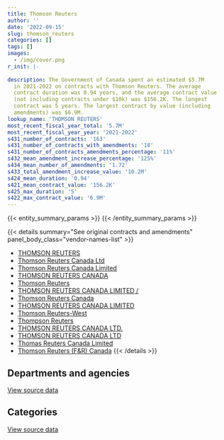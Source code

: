 ```yaml
---
title: Thomson Reuters
author: ''
date: '2022-09-15'
slug: thomson_reuters
categories: []
tags: []
images:
  - /img/cover.png
r_init: |-
  
description: The Government of Canada spent an estimated $5.7M
  in 2021-2022 on contracts with Thomson Reuters. The average
  contract duration was 0.94 years, and the average contract value
  (not including contracts under $10k) was $156.2K. The longest
  contract was 5 years. The largest contract by value (including
  amendments) was $6.9M.
lookup_name: 'THOMSON REUTERS'
most_recent_fiscal_year_total: '5.7M'
most_recent_fiscal_year_year: '2021-2022'
s431_number_of_contracts: '163'
s431_number_of_contracts_with_amendments: '18'
s431_number_of_contracts_amendments_percentage: '11%'
s432_mean_amendment_increase_percentage: '125%'
s434_mean_number_of_amendments: '1.72'
s433_total_amendment_increase_value: '10.2M'
s424_mean_duration: '0.94'
s421_mean_contract_value: '156.2K'
s425_max_duration: '5'
s422_max_contract_value: '6.9M'
---
```


<script src="/rmarkdown-libs/htmlwidgets/htmlwidgets.js"></script>
<link href="/rmarkdown-libs/datatables-css/datatables-crosstalk.css" rel="stylesheet" />
<script src="/rmarkdown-libs/datatables-binding/datatables.js"></script>
<script src="/rmarkdown-libs/jquery/jquery-3.6.0.min.js"></script>
<link href="/rmarkdown-libs/dt-core-bootstrap/css/dataTables.bootstrap.min.css" rel="stylesheet" />
<link href="/rmarkdown-libs/dt-core-bootstrap/css/dataTables.bootstrap.extra.css" rel="stylesheet" />
<script src="/rmarkdown-libs/dt-core-bootstrap/js/jquery.dataTables.min.js"></script>
<script src="/rmarkdown-libs/dt-core-bootstrap/js/dataTables.bootstrap.min.js"></script>
<link href="/rmarkdown-libs/crosstalk/css/crosstalk.min.css" rel="stylesheet" />
<script src="/rmarkdown-libs/crosstalk/js/crosstalk.min.js"></script>
<script src="/rmarkdown-libs/htmlwidgets/htmlwidgets.js"></script>
<link href="/rmarkdown-libs/datatables-css/datatables-crosstalk.css" rel="stylesheet" />
<script src="/rmarkdown-libs/datatables-binding/datatables.js"></script>
<script src="/rmarkdown-libs/jquery/jquery-3.6.0.min.js"></script>
<link href="/rmarkdown-libs/dt-core-bootstrap/css/dataTables.bootstrap.min.css" rel="stylesheet" />
<link href="/rmarkdown-libs/dt-core-bootstrap/css/dataTables.bootstrap.extra.css" rel="stylesheet" />
<script src="/rmarkdown-libs/dt-core-bootstrap/js/jquery.dataTables.min.js"></script>
<script src="/rmarkdown-libs/dt-core-bootstrap/js/dataTables.bootstrap.min.js"></script>
<link href="/rmarkdown-libs/crosstalk/css/crosstalk.min.css" rel="stylesheet" />
<script src="/rmarkdown-libs/crosstalk/js/crosstalk.min.js"></script>

{{< entity_summary_params >}}
{{< /entity_summary_params >}}

{{< details summary="See original contracts and amendments" panel_body_class="vendor-names-list" >}}
- [THOMSON REUTERS](https://search.open.canada.ca/en/ct/?sort=contract_value_f%20desc&page=1&search_text=%22THOMSON%20REUTERS%22)
- [Thomson Reuters Canada Ltd](https://search.open.canada.ca/en/ct/?sort=contract_value_f%20desc&page=1&search_text=%22Thomson%20Reuters%20Canada%20Ltd%22)
- [Thomson Reuters Canada Limited](https://search.open.canada.ca/en/ct/?sort=contract_value_f%20desc&page=1&search_text=%22Thomson%20Reuters%20Canada%20Limited%22)
- [THOMSON REUTERS CANADA](https://search.open.canada.ca/en/ct/?sort=contract_value_f%20desc&page=1&search_text=%22THOMSON%20REUTERS%20CANADA%22)
- [Thomson Reuters](https://search.open.canada.ca/en/ct/?sort=contract_value_f%20desc&page=1&search_text=%22Thomson%20Reuters%22)
- [THOMSON REUTERS CANADA LIMITED /](https://search.open.canada.ca/en/ct/?sort=contract_value_f%20desc&page=1&search_text=%22THOMSON%20REUTERS%20CANADA%20LIMITED%20%2f%22)
- [Thomson Reuters Canada](https://search.open.canada.ca/en/ct/?sort=contract_value_f%20desc&page=1&search_text=%22Thomson%20Reuters%20Canada%22)
- [THOMSON REUTERS CANADA LIMITED](https://search.open.canada.ca/en/ct/?sort=contract_value_f%20desc&page=1&search_text=%22THOMSON%20REUTERS%20CANADA%20LIMITED%22)
- [Thomson Reuters-West](https://search.open.canada.ca/en/ct/?sort=contract_value_f%20desc&page=1&search_text=%22Thomson%20Reuters-West%22)
- [Thompson Reuters](https://search.open.canada.ca/en/ct/?sort=contract_value_f%20desc&page=1&search_text=%22Thompson%20Reuters%22)
- [THOMSON REUTERS CANADA LTD.](https://search.open.canada.ca/en/ct/?sort=contract_value_f%20desc&page=1&search_text=%22THOMSON%20REUTERS%20CANADA%20LTD.%22)
- [THOMSON REUTERS CANADA LTD](https://search.open.canada.ca/en/ct/?sort=contract_value_f%20desc&page=1&search_text=%22THOMSON%20REUTERS%20CANADA%20LTD%22)
- [Thomas Reuters Canada Limited](https://search.open.canada.ca/en/ct/?sort=contract_value_f%20desc&page=1&search_text=%22Thomas%20Reuters%20Canada%20Limited%22)
- [Thomson Reuters (F&R) Canada](https://search.open.canada.ca/en/ct/?sort=contract_value_f%20desc&page=1&search_text=%22Thomson%20Reuters%20%28F%26R%29%20Canada%22)
{{< /details >}}

## Departments and agencies

<div id="htmlwidget-1" style="width:100%;height:auto;" class="datatables html-widget"></div>
<script type="application/json" data-for="htmlwidget-1">{"x":{"style":"bootstrap","filter":"none","vertical":false,"data":[["<a href=\"/departments/atssc-scdata/\">Administrative Tribunals Support Service of Canada<\/a>","<a href=\"/departments/cas-satj/\">Courts Administration Service<\/a>","<a href=\"/departments/cbsa-asfc/\">Canada Border Services Agency<\/a>","<a href=\"/departments/cer-rec/\">Canada Energy Regulator<\/a>","<a href=\"/departments/cnsc-ccsn/\">Canadian Nuclear Safety Commission<\/a>","<a href=\"/departments/cra-arc/\">Canada Revenue Agency<\/a>","<a href=\"/departments/crtc/\">Canadian Radio-television and Telecommunications Commission<\/a>","<a href=\"/departments/csc-scc/\">Correctional Service of Canada<\/a>","<a href=\"/departments/dfatd-maecd/\">Global Affairs Canada<\/a>","<a href=\"/departments/dnd-mdn/\">National Defence<\/a>","<a href=\"/departments/esdc-edsc/\">Employment and Social Development Canada<\/a>","<a href=\"/departments/feddevontario/\">Federal Economic Development Agency for Southern Ontario<\/a>","<a href=\"/departments/fin/\">Department of Finance Canada<\/a>","<a href=\"/departments/ic/\">Innovation, Science and Economic Development Canada<\/a>","<a href=\"/departments/jus/\">Department of Justice Canada<\/a>","<a href=\"/departments/nsira-ossnr/\">National Security and Intelligence Review Agency<\/a>","<a href=\"/departments/oag-bvg/\">Office of the Auditor General of Canada<\/a>","<a href=\"/departments/osfi-bsif/\">Office of the Superintendent of Financial Institutions Canada<\/a>","<a href=\"/departments/pco-bcp/\">Privy Council Office<\/a>","<a href=\"/departments/ps-sp/\">Public Safety Canada<\/a>","<a href=\"/departments/pwgsc-tpsgc/\">Public Services and Procurement Canada<\/a>","<a href=\"/departments/rcmp-grc/\">Royal Canadian Mounted Police<\/a>","<a href=\"/departments/tbs-sct/\">Treasury Board of Canada Secretariat<\/a>","<a href=\"/departments/tc/\">Transport Canada<\/a>","<a href=\"/departments/wd-deo/\">Western Economic Diversification Canada<\/a>"],[34467.79,52342.04,39848.26,39921,null,1141834.12,12871.4,37808.38,null,113087.86,14359.09,10130.62,215022.93,150933.49,555277.63,null,null,null,null,905.29,51334.07,285688.58,null,null,5289.65],[34246.75,83649.5,69572.95,null,10923.71,1299959.66,8887.38,30314.73,142200.77,261763.59,14967.88,907.22,101552.5,80755.66,2139191.26,null,null,15707.6,null,7363,203400,427444.64,20195.7,4324.77,null],[20882.37,31276.36,9317.86,null,12190.44,1178598.3,null,3503.22,28165.76,44320.97,14926.99,null,67056.91,138321.06,3092519.52,10599.55,null,null,662.61,6437.59,255902.09,138960.31,null,17346.6,null],[31693.7,72066.29,47930.49,39765.6,12424.35,1044114.52,null,39119.25,58880.67,127415,14926.99,null,73824.3,261044.55,3203790.1,21282.7,20805.87,null,10515.39,null,295583.11,308550.1,null,13069.35,null]],"container":"<table class=\"table table-striped table-hover row-border order-column display\">\n  <thead>\n    <tr>\n      <th>Department<\/th>\n      <th>2018-2019<\/th>\n      <th>2019-2020<\/th>\n      <th>2020-2021<\/th>\n      <th>2021-2022<\/th>\n    <\/tr>\n  <\/thead>\n<\/table>","options":{"order":[[4,"desc"]],"pageLength":10,"autoWidth":true,"columnDefs":[{"targets":1,"render":"function(data, type, row, meta) {\n    return type !== 'display' ? data : DTWidget.formatCurrency(data, \"$\", 2, 3, \",\", \".\", true, null);\n  }"},{"targets":2,"render":"function(data, type, row, meta) {\n    return type !== 'display' ? data : DTWidget.formatCurrency(data, \"$\", 2, 3, \",\", \".\", true, null);\n  }"},{"targets":3,"render":"function(data, type, row, meta) {\n    return type !== 'display' ? data : DTWidget.formatCurrency(data, \"$\", 2, 3, \",\", \".\", true, null);\n  }"},{"targets":4,"render":"function(data, type, row, meta) {\n    return type !== 'display' ? data : DTWidget.formatCurrency(data, \"$\", 2, 3, \",\", \".\", true, null);\n  }"},{"width":"16%","targets":[1,2,3,4]},{"className":"dt-right","targets":[1,2,3,4]}],"orderClasses":false}},"evals":["options.columnDefs.0.render","options.columnDefs.1.render","options.columnDefs.2.render","options.columnDefs.3.render"],"jsHooks":[]}</script>
<p class="text-right">
<a href="https://github.com/GoC-Spending/contracts-data/tree/main/data/out/vendors/thomson_reuters/summary_by_fiscal_year_by_department.csv" class="source-data-link btn btn-link">View source data</a>
</p>

## Categories

<div id="htmlwidget-2" style="width:100%;height:auto;" class="datatables html-widget"></div>
<script type="application/json" data-for="htmlwidget-2">{"x":{"style":"bootstrap","filter":"none","vertical":false,"data":[["<a href=\"/categories/office_management/\">Office management<\/a>","<a href=\"/categories/professional_services/\">Professional services<\/a>","<a href=\"/categories/information_technology/\">Information technology<\/a>","<a href=\"/categories/industrial_products_and_services/\">Industrial products and services<\/a>","<a href=\"/categories/human_capital/\">Human capital<\/a>"],[594323.19,15219.97,774554.85,null,1377024.2],[2017457.99,203400,1085388.6,null,1651082.67],[1814838.31,353443.69,1605487.16,7513.33,1289706.01],[2067545.7,395059.27,1886872.14,6976.67,1340348.55]],"container":"<table class=\"table table-striped table-hover row-border order-column display\">\n  <thead>\n    <tr>\n      <th>Category<\/th>\n      <th>2018-2019<\/th>\n      <th>2019-2020<\/th>\n      <th>2020-2021<\/th>\n      <th>2021-2022<\/th>\n    <\/tr>\n  <\/thead>\n<\/table>","options":{"order":[[4,"desc"]],"dom":"t","pageLength":30,"autoWidth":true,"columnDefs":[{"targets":1,"render":"function(data, type, row, meta) {\n    return type !== 'display' ? data : DTWidget.formatCurrency(data, \"$\", 2, 3, \",\", \".\", true, null);\n  }"},{"targets":2,"render":"function(data, type, row, meta) {\n    return type !== 'display' ? data : DTWidget.formatCurrency(data, \"$\", 2, 3, \",\", \".\", true, null);\n  }"},{"targets":3,"render":"function(data, type, row, meta) {\n    return type !== 'display' ? data : DTWidget.formatCurrency(data, \"$\", 2, 3, \",\", \".\", true, null);\n  }"},{"targets":4,"render":"function(data, type, row, meta) {\n    return type !== 'display' ? data : DTWidget.formatCurrency(data, \"$\", 2, 3, \",\", \".\", true, null);\n  }"},{"width":"16%","targets":[1,2,3,4]},{"className":"dt-right","targets":[1,2,3,4]}],"orderClasses":false,"lengthMenu":[10,25,30,50,100]}},"evals":["options.columnDefs.0.render","options.columnDefs.1.render","options.columnDefs.2.render","options.columnDefs.3.render"],"jsHooks":[]}</script>
<p class="text-right">
<a href="https://github.com/GoC-Spending/contracts-data/tree/main/data/out/vendors/thomson_reuters/summary_by_fiscal_year_by_category.csv" class="source-data-link btn btn-link">View source data</a>
</p>
